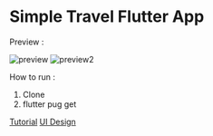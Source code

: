 # Simple Travel Flutter App

Preview :

![preview]('./assets/images/preview.png')
![preview2]('./assets/images/preview2.png')

How to run :

1. Clone
2. flutter pug get

[Tutorial](https://www.youtube.com/watch?v=CSa6Ocyog4U&list=WL&index=2&t=3315s)
[UI Design](https://dribbble.com/shots/6510521-Travel-App-for-booking-unique-experience)
